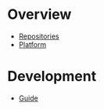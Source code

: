 # Overview
- [Repositories](REPOSITORIES.md)
- [Platform](PLATFORM.md)

# Development
- [Guide](DEVELOPMENT.md)
